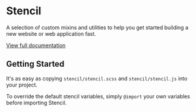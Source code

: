 # Stencil

A selection of custom mixins and utilities to help you get started building a new website or web application fast.

[View full documentation](http://dijkstra.io/stencil/docs)

## Getting Started

It's as easy as copying `stencil/stencil.scss` and `stencil/stencil.js` into your project.

To override the default stencil variables, simply `@import` your own variables
before importing Stencil.
